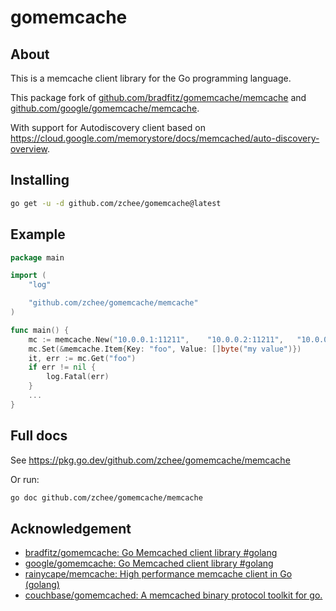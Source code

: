 # gomemcache

## About

This is a memcache client library for the Go programming language.

This package fork of [github.com/bradfitz/gomemcache/memcache](https://github.com/bradfitz/gomemcache/tree/master/memcache) and [github.com/google/gomemcache/memcache](https://github.com/google/gomemcache/tree/master/memcache).

With support for Autodiscovery client based on https://cloud.google.com/memorystore/docs/memcached/auto-discovery-overview.

## Installing

```sh
go get -u -d github.com/zchee/gomemcache@latest
```

## Example

```go
package main

import (
	"log"

	"github.com/zchee/gomemcache/memcache"
)

func main() {
	mc := memcache.New("10.0.0.1:11211",	"10.0.0.2:11211",	"10.0.0.3:11212")
	mc.Set(&memcache.Item{Key: "foo", Value: []byte("my value")})
	it, err := mc.Get("foo")
	if err != nil {
		log.Fatal(err)
	}
	...
}
```

## Full docs

See https://pkg.go.dev/github.com/zchee/gomemcache/memcache

Or run:

```sh
go doc github.com/zchee/gomemcache/memcache
```

## Acknowledgement

- [bradfitz/gomemcache: Go Memcached client library #golang](https://github.com/bradfitz/gomemcache)
- [google/gomemcache: Go Memcached client library #golang](https://github.com/google/gomemcache)
- [rainycape/memcache: High performance memcache client in Go (golang)](https://github.com/rainycape/memcache)
- [couchbase/gomemcached: A memcached binary protocol toolkit for go.](https://github.com/couchbase/gomemcached)
